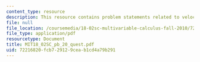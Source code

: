 ```yaml
---
content_type: resource
description: This resource contains problem statements related to velocity and acceleration.
file: null
file_location: /coursemedia/18-02sc-multivariable-calculus-fall-2010/72216820fcb729129ceab1cd4a79b291_MIT18_02SC_pb_20_quest.pdf
file_type: application/pdf
resourcetype: Document
title: MIT18_02SC_pb_20_quest.pdf
uid: 72216820-fcb7-2912-9cea-b1cd4a79b291
---
```

